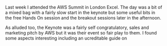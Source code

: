 Last week I attended the AWS Summit in London Excel. The day was a bit of a mixed bag with a fairly slow start in the keynote but some useful bits in the free Hands On session and the breakout sessions later in the afternoon.

As alluded too, the Keynote was a fairly self congratulatory, sales and marketing pitch by AWS but it was their event so fair play to them. I found some aspects interesting including an ucreditable guide on  